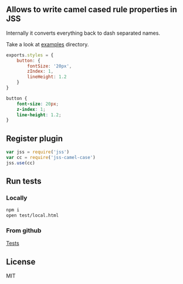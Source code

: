 ## Allows to write camel cased rule properties in JSS

Internally it converts everything back to dash separated names.

Take a look at [examples](http://jsstyles.github.io/jss-camel-case/examples/index.html) directory.


```javascript
exports.styles = {
    button: {
        fontSize: '20px',
        zIndex: 1,
        lineHeight: 1.2
    }
}
```
```css
button {
    font-size: 20px;
    z-index: 1;
    line-height: 1.2;
}
```

## Register plugin

```javascript
var jss = require('jss')
var cc = require('jss-camel-case')
jss.use(cc)
```

## Run tests

### Locally
```bash
npm i
open test/local.html
```
### From github

[Tests](https://jsstyles.github.com/jss-camel-case/test)

## License

MIT
